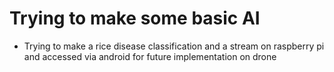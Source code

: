 # Trying to make some basic AI 

- Trying to make a rice disease classification and a stream on raspberry pi and accessed via android for future implementation on drone
